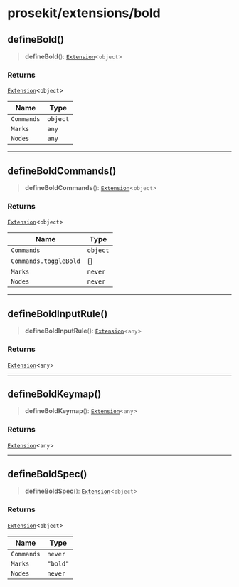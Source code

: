 # prosekit/extensions/bold

<a id="defineBold" name="defineBold"></a>

## defineBold()

> **defineBold**(): [`Extension`](../core.md#ExtensionT)\<`object`\>

### Returns

[`Extension`](../core.md#ExtensionT)\<`object`\>

| Name | Type |
| ------ | ------ |
| `Commands` | `object` |
| `Marks` | `any` |
| `Nodes` | `any` |

***

<a id="defineBoldCommands" name="defineBoldCommands"></a>

## defineBoldCommands()

> **defineBoldCommands**(): [`Extension`](../core.md#ExtensionT)\<`object`\>

### Returns

[`Extension`](../core.md#ExtensionT)\<`object`\>

| Name | Type |
| ------ | ------ |
| `Commands` | `object` |
| `Commands.toggleBold` | [] |
| `Marks` | `never` |
| `Nodes` | `never` |

***

<a id="defineBoldInputRule" name="defineBoldInputRule"></a>

## defineBoldInputRule()

> **defineBoldInputRule**(): [`Extension`](../core.md#ExtensionT)\<`any`\>

### Returns

[`Extension`](../core.md#ExtensionT)\<`any`\>

***

<a id="defineBoldKeymap" name="defineBoldKeymap"></a>

## defineBoldKeymap()

> **defineBoldKeymap**(): [`Extension`](../core.md#ExtensionT)\<`any`\>

### Returns

[`Extension`](../core.md#ExtensionT)\<`any`\>

***

<a id="defineBoldSpec" name="defineBoldSpec"></a>

## defineBoldSpec()

> **defineBoldSpec**(): [`Extension`](../core.md#ExtensionT)\<`object`\>

### Returns

[`Extension`](../core.md#ExtensionT)\<`object`\>

| Name | Type |
| ------ | ------ |
| `Commands` | `never` |
| `Marks` | `"bold"` |
| `Nodes` | `never` |
